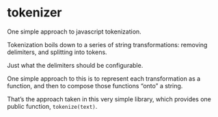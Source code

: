 tokenizer
=========

One simple approach to javascript tokenization.

Tokenization boils down to a series of string transformations: removing delimiters, and splitting into tokens.

Just what the delimiters should be configurable. 

One simple approach to this is to represent each transformation as a function, and then to compose those functions “onto” a string.

That’s the approach taken in this very simple library, which provides one public function, `tokenize(text)`. 

